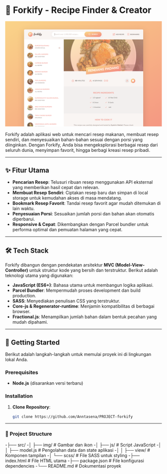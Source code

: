 # 🍴 Forkify - Recipe Finder & Creator

![Forkify Preview Website](Project-Planing/forkify-preview-app.png)

Forkify adalah aplikasi web untuk mencari resep makanan, membuat resep sendiri, dan menyesuaikan bahan-bahan sesuai dengan porsi yang diinginkan. Dengan Forkify, Anda bisa mengeksplorasi berbagai resep dari seluruh dunia, menyimpan favorit, hingga berbagi kreasi resep pribadi.


---

## ✨ Fitur Utama

- **Pencarian Resep**: Telusuri ribuan resep menggunakan API eksternal yang memberikan hasil cepat dan relevan.
- **Membuat Resep Sendiri**: Ciptakan resep baru dan simpan di local storage untuk kemudahan akses di masa mendatang.
- **Bookmark Resep Favorit**: Tandai resep favorit agar mudah ditemukan di lain waktu.
- **Penyesuaian Porsi**: Sesuaikan jumlah porsi dan bahan akan otomatis diperbarui.
- **Responsive & Cepat**: Dikembangkan dengan Parcel bundler untuk performa optimal dan pemuatan halaman yang cepat.

---

## 🛠️ Tech Stack

Forkify dibangun dengan pendekatan arsitektur **MVC (Model-View-Controller)** untuk struktur kode yang bersih dan terstruktur. Berikut adalah teknologi utama yang digunakan:

- **JavaScript (ES6+)**: Bahasa utama untuk membangun logika aplikasi.
- **Parcel Bundler**: Mempermudah proses development dan build production.
- **SASS**: Menyediakan penulisan CSS yang terstruktur.
- **Core-js & Regenerator-runtime**: Menjamin kompatibilitas di berbagai browser.
- **Fractional.js**: Menampilkan jumlah bahan dalam bentuk pecahan yang mudah dipahami.

---

## 🚀 Getting Started

Berikut adalah langkah-langkah untuk memulai proyek ini di lingkungan lokal Anda.

### Prerequisites

- **Node.js** (disarankan versi terbaru)

### Installation

1. **Clone Repository**: 
   ```bash
   git clone https://github.com/Anntasena/PROJECT-forkify


---

### 📄 Project Structure


-├── src/
-│   ├── img/                 # Gambar dan ikon
-│   ├── js/                  # Script JavaScript
-│   │   ├── model.js         # Pengolahan data dan state aplikasi
-│   │   ├── view/            # Komponen tampilan
-│   └── scss/                # File SASS untuk styling
-├── index.html               # File HTML utama
-├── package.json             # File konfigurasi dependencies
-└── README.md                # Dokumentasi proyek




